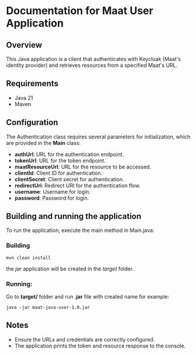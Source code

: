 # Documentation for Maat User Application

## Overview
This Java application is a client that authenticates with Keycloak (Maat's identity provider) and retrieves resources from a specified Maat's URL.  

## Requirements
- Java 21
- Maven

## Configuration
The Authentication class requires several parameters for initialization, which are provided in the **Main** class:
- **authUrl**: URL for the authentication endpoint.
- **tokenUrl**: URL for the token endpoint.
- **maatResourceUrl**: URL for the resource to be accessed.
- **clientId**: Client ID for authentication.
- **clientSecret**: Client secret for authentication.
- **redirectUri**: Redirect URI for the authentication flow.
- **username**: Username for login.
- **password**: Password for login.

## Building and running the application
To run the application, execute the main method in Main.java:

### Building

```mvn clean install```

the *jar* application will be created in the *target* folder.

### Running:

Go to **target/** folder and run **.jar** file with created name for example:

```java -jar maat-java-user-1.0.jar```

## Notes
- Ensure the URLs and credentials are correctly configured.
- The application prints the token and resource response to the console.